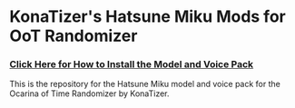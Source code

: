 # KonaTizer's Hatsune Miku Mods for OoT Randomizer


### [Click Here for How to Install the Model and Voice Pack](https://gist.github.com/konatizer/5f52faca1b2c11ebc4881d3d2061e0e2)

This is the repository for the Hatsune Miku model and voice pack for the Ocarina of Time Randomizer by KonaTizer.  